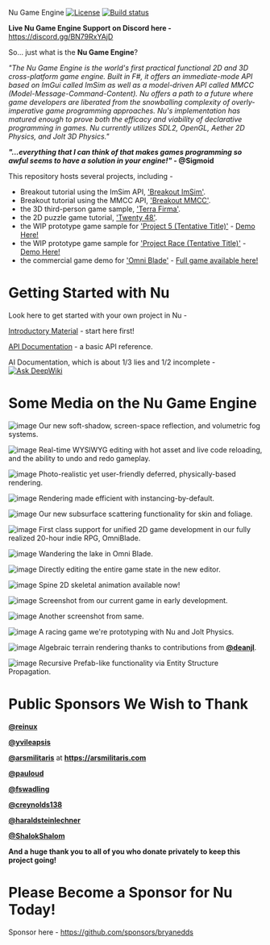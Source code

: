 Nu Game Engine [![License](https://img.shields.io/badge/license-MIT-blue.svg)](https://github.com/bryanedds/Nu/blob/master/License.md) [![Build status](https://img.shields.io/github/actions/workflow/status/bryanedds/Nu/Push
)](https://github.com/bryanedds/Nu/actions)

**Live Nu Game Engine Support on Discord here -** https://discord.gg/BN79RxYAjD

So... just what is the **Nu Game Engine**?

*"The Nu Game Engine is the world's first practical functional 2D and 3D cross-platform game engine. Built in F#, it offers an immediate-mode API based on ImGui called ImSim as well as a model-driven API called MMCC (Model-Message-Command-Content). Nu offers a path to a future where game developers are liberated from the snowballing complexity of overly-imperative game programming approaches. Nu's implementation has matured enough to prove both the efficacy and viability of declarative programming in games. Nu currently utilizes SDL2, OpenGL, Aether 2D Physics, and Jolt 3D Physics."*

***"...everything that I can think of that makes games programming so awful seems to have a solution in your engine!"* - @Sigmoid**

This repository hosts several projects, including -

- Breakout tutorial using the ImSim API, ['Breakout ImSim'](https://github.com/bryanedds/Nu/tree/master/Projects/Breakout%20ImSim).
- Breakout tutorial using the MMCC API, ['Breakout MMCC'](https://github.com/bryanedds/Nu/tree/master/Projects/Breakout%20Mmcc).
- the 3D third-person game sample, ['Terra Firma'](https://github.com/bryanedds/Nu/tree/master/Projects/Terra%20Firma).
- the 2D puzzle game tutorial, ['Twenty 48'](https://github.com/bryanedds/Nu/tree/master/Projects/Twenty%2048).
- the WIP prototype game sample for ['Project 5 (Tentative Title)'](https://github.com/bryanedds/Project-5/tree/master/Projects/Project%205) - [Demo Here!](https://github.com/bryanedds/Project-5/releases/tag/v0.1.6)
- the WIP prototype game sample for ['Project Race (Tentative Title)'](https://github.com/bryanedds/Project-Race/tree/master/Projects/Project%20Race) - [Demo Here!](https://github.com/bryanedds/Project-Race/releases/tag/v0.1.3)
- the commercial game demo for ['Omni Blade'](https://github.com/bryanedds/Nu/tree/omni-blade/Projects/Omni%20Blade) - [Full game available here!](https://store.steampowered.com/app/3089800/Omni_Blade/)

Getting Started with Nu
=======================

Look here to get started with your own project in Nu -

[Introductory Material](https://github.com/bryanedds/Nu/wiki#introductory-material) - start here first!

[API Documentation](https://bryanedds.github.io/Nu/) - a basic API reference.

AI Documentation, which is about 1/3 lies and 1/2 incomplete - [![Ask DeepWiki](https://deepwiki.com/badge.svg)](https://deepwiki.com/bryanedds/Nu)

Some Media on the Nu Game Engine
================================

![image](https://github.com/user-attachments/assets/77d6dfac-13ad-48e4-89e2-824a12cbe509)
Our new soft-shadow, screen-space reflection, and volumetric fog systems.

![image](https://github.com/user-attachments/assets/44ec5233-3ed3-4038-9cc4-646bc4ddc96d)
Real-time WYSIWYG editing with hot asset and live code reloading, and the ability to undo and redo gameplay.

![image](https://github.com/user-attachments/assets/fa88a1a5-e793-44cb-8113-4a6bf8468d4c)
Photo-realistic yet user-friendly deferred, physically-based rendering.

![image](https://github.com/user-attachments/assets/ce2e2ff6-dd28-43d9-a865-652b977fcf81)
Rendering made efficient with instancing-by-default.

![image](https://github.com/user-attachments/assets/b715c8d1-4765-426f-8551-0ebd24e65088)
Our new subsurface scattering functionality for skin and foliage.

![image](https://github.com/user-attachments/assets/0789e71d-fc49-496c-b9fc-2c9855a9e8e7)
First class support for unified 2D game development in our fully realized 20-hour indie RPG, OmniBlade.

![image](https://github.com/user-attachments/assets/81f64a06-ffac-487e-8a59-6ca827b4c67a)
Wandering the lake in Omni Blade.

![image](https://github.com/bryanedds/Nu/assets/1625560/c9f0a9a1-d071-48f7-9175-c0b08f5768f0)
Directly editing the entire game state in the new editor.

![image](https://github.com/user-attachments/assets/a1c3d8a0-79c2-4e9a-b466-5901ea601c7e)
Spine 2D skeletal animation available now!

![image](https://github.com/user-attachments/assets/048e8933-41cc-4a39-b3b6-4ad87b616779)
Screenshot from our current game in early development.

![image](https://github.com/user-attachments/assets/0d3ad2c5-0a84-4eb3-a751-517ca663df49)
Another screenshot from same.

![image](https://github.com/user-attachments/assets/f45aa11d-4131-4011-9755-2c6599eabd36)
A racing game we're prototyping with Nu and Jolt Physics.

![image](https://github.com/bryanedds/Nu/assets/1625560/69cd30f1-06fe-450e-a83f-8a7a9fd504d0)
Algebraic terrain rendering thanks to contributions from **[@deanjl](https://github.com/deanjl)**.

![image](https://github.com/bryanedds/Nu/assets/1625560/e8571dd1-bdd1-4663-b2ae-87abeef179d9)
Recursive Prefab-like functionality via Entity Structure Propagation.

**Public Sponsors We Wish to Thank**
====================================

**[@reinux](https://github.com/reinux)**

**[@yvileapsis](https://github.com/yvileapsis)**

**[@arsmilitaris](https://github.com/arsmilitaris)** at **https://arsmilitaris.com**

**[@pauloud](https://github.com/pauloud)**

**[@fswadling](https://github.com/fswadling)**

**[@creynolds138](https://github.com/creynolds138)**

**[@haraldsteinlechner](https://github.com/haraldsteinlechner)**

**[@ShalokShalom](https://github.com/ShalokShalom)**

**And a huge thank you to all of you who donate privately to keep this project going!**

Please Become a Sponsor for Nu Today!
=====================================

Sponsor here - https://github.com/sponsors/bryanedds

